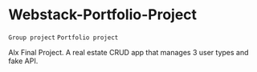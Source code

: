 # Webstack-Portfolio-Project
`Group project` `Portfolio project`

Alx Final Project. A real estate CRUD app that manages 3 user types and fake API.
